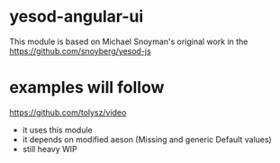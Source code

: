 yesod-angular-ui
================

This module is based on Michael Snoyman's original work in the https://github.com/snoyberg/yesod-js

examples will follow
====================

https://github.com/tolysz/video

* it uses this module
* it depends on modified aeson (Missing and generic Default values)
* still heavy WIP


